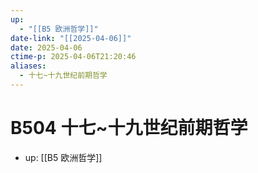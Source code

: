 ```yaml
---
up:
  - "[[B5 欧洲哲学]]"
date-link: "[[2025-04-06]]"
date: 2025-04-06
ctime-p: 2025-04-06T21:20:46
aliases:
  - 十七~十九世纪前期哲学
---
```


# B504 十七~十九世纪前期哲学

- up: [[B5 欧洲哲学]]
